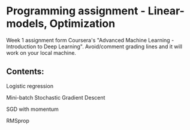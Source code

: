 # Programming assignment - Linear-models, Optimization
Week 1 assignment form Coursera's "Advanced Machine Learning - Introduction to Deep Learning". Avoid/comment grading lines and it will work on your local machine. 

## Contents: 

Logistic regression

Mini-batch Stochastic Gradient Descent

SGD with momentum

RMSprop
